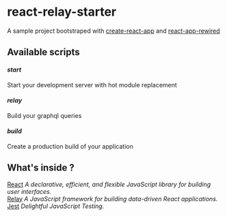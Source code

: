 # react-relay-starter

A sample project bootstraped with [create-react-app](https://github.com/facebookincubator/create-react-app) and [react-app-rewired](https://github.com/timarney/react-app-rewired)


## Available scripts

#### *start*

Start your development server with hot module replacement

#### *relay*

Build your graphql queries

#### *build*

Create a production build of your application

## What's inside ?

[React](https://facebook.github.io/react/docs/hello-world.html) *A declarative, efficient, and flexible JavaScript library for building user interfaces.*  
[Relay](https://facebook.github.io/relay/docs/relay-modern.html) *A JavaScript framework for building data-driven React applications.*  
[Jest](https://facebook.github.io/jest/docs/getting-started.html) *Delightful JavaScript Testing.*
